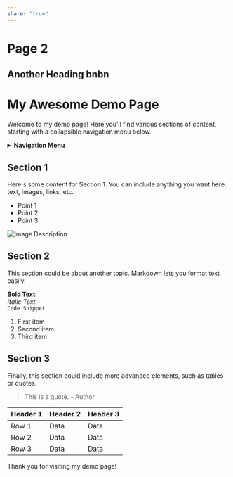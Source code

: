 ```yaml
---
share: "true"
---
```

# Page 2

## Another Heading  bnbn 

# My Awesome Demo Page

Welcome to my demo page! Here you'll find various sections of content, starting with a collapsible navigation menu below.

<details>
<summary><strong>Navigation Menu</strong></summary>

- [Section 1](#section-1)
- [Section 2](#section-2)
- [Section 3](#section-3)

</details>

## Section 1

Here's some content for Section 1. You can include anything you want here: text, images, links, etc.

- Point 1
- Point 2
- Point 3

![Image Description](url-to-image)

## Section 2

This section could be about another topic. Markdown lets you format text easily.

**Bold Text**  
*Italic Text*  
`Code Snippet`

1. First item
2. Second item
3. Third item

## Section 3

Finally, this section could include more advanced elements, such as tables or quotes.

> This is a quote. - Author

| Header 1 | Header 2 | Header 3 |
| -------- | -------- | -------- |
| Row 1    | Data     | Data     |
| Row 2    | Data     | Data     |
| Row 3    | Data     | Data     |

Thank you for visiting my demo page!
